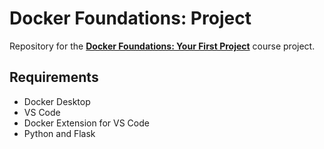 # Docker Foundations: Project

Repository for the [**Docker Foundations: Your First Project**](https://www.linkedin.com/learning/docker-your-first-project) course project.

## Requirements

- Docker Desktop
- VS Code
- Docker Extension for VS Code
- Python and Flask
